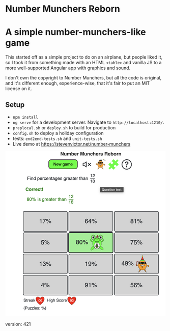 # Number Munchers Reborn

# A simple number-munchers-like game

This started off as a simple project to do on an airplane, but people liked it, so I took it from
something made with an HTML `<table>` and vanilla JS to a more well-supported Angular app with graphics
and sound.

I don't own the copyright to Number Munchers, but all the code is original, and it's different enough, experience-wise,
that it's fair to put an MIT license on it.

## Setup

- `npm install`
- `ng serve` for a development server. Navigate to `http://localhost:4210/`.
- `preplocal.sh` or `deploy.sh` to build for production
- `config.sh` to deploy a holiday configuration
- tests: `end2end-tests.sh` and `unit-tests.sh`
- Live demo at https://stevenvictor.net/number-munchers


[![screenshot](main_screen.png)](https://stevenvictor.net/number-munchers)


version: 421
